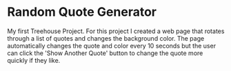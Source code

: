 # Random Quote Generator
My first Treehouse Project. For this project I created a web page that rotates through a list of quotes and changes the background color. The page automatically changes the quote and color every 10 seconds but the user can click the 'Show Another Quote' button to change the quote more quickly if they like. 
